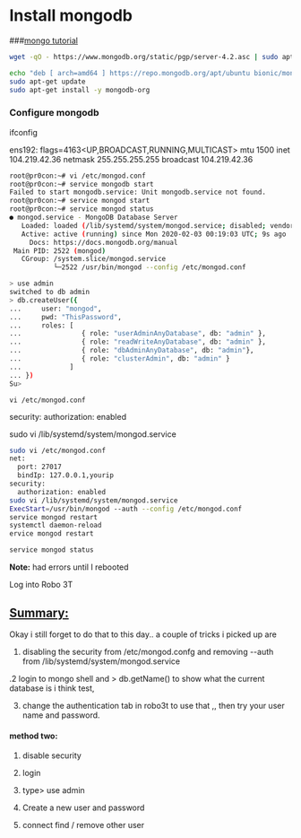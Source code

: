 
# Install mongodb

###[mongo tutorial](https://docs.mongodb.com/manual/tutorial/install-mongodb-on-ubuntu)

```sh
wget -qO - https://www.mongodb.org/static/pgp/server-4.2.asc | sudo apt-key add 

echo "deb [ arch=amd64 ] https://repo.mongodb.org/apt/ubuntu bionic/mongodb-org/4.2 multiverse" | sudo tee /etc/apt/sources.list.d/mongodb-org-4.2.list
sudo apt-get update
sudo apt-get install -y mongodb-org
```

### Configure mongodb

ifconfig

ens192: flags=4163<UP,BROADCAST,RUNNING,MULTICAST>  mtu 1500
        inet 104.219.42.36  netmask 255.255.255.255  broadcast 104.219.42.36

```sh
root@pr0con:~# vi /etc/mongod.conf 
root@pr0con:~# service mongodb start
Failed to start mongodb.service: Unit mongodb.service not found.
root@pr0con:~# service mongod start
root@pr0con:~# service mongod status
● mongod.service - MongoDB Database Server
   Loaded: loaded (/lib/systemd/system/mongod.service; disabled; vendor preset: enabled)
   Active: active (running) since Mon 2020-02-03 00:19:03 UTC; 9s ago
     Docs: https://docs.mongodb.org/manual
 Main PID: 2522 (mongod)
   CGroup: /system.slice/mongod.service
           └─2522 /usr/bin/mongod --config /etc/mongod.conf
```

```sh
> use admin
switched to db admin
> db.createUser({
...     user: "mongod",
...     pwd: "ThisPassword",
...     roles: [
...               { role: "userAdminAnyDatabase", db: "admin" },
...               { role: "readWriteAnyDatabase", db: "admin" },
...               { role: "dbAdminAnyDatabase", db: "admin"},
...               { role: "clusterAdmin", db: "admin" }
...            ]
... })
Su>

```

```vi /etc/mongod.conf```

security:
  authorization: enabled

sudo vi /lib/systemd/system/mongod.service

```sh
sudo vi /etc/mongod.conf
net:
  port: 27017
  bindIp: 127.0.0.1,yourip
security:
  authorization: enabled
sudo vi /lib/systemd/system/mongod.service
ExecStart=/usr/bin/mongod --auth --config /etc/mongod.conf
service mongod restart
systemctl daemon-reload
ervice mongod restart 

service mongod status
```

**Note:** had errors until I rebooted

Log into Robo 3T

## [Summary: ](https://www.udemy.com/course/golang-react-w-node-mongo-redis-mysql-nginx/learn/lecture/16809166#questions/9316556)

Okay i still forget to do that to this day.. a couple of tricks i picked up are

1. disabling the security from /etc/mongod.confg and removing --auth from /lib/systemd/system/mongod.service

.2 login to mongo shell and > db.getName()    to show what the current database is i think test,

3. change the authentication tab in robo3t to use that ,, then try your user name and password.

#### method two:

1. disable security

2. login

3. type> use admin

4. Create a new user and password

5. connect  find / remove other user
